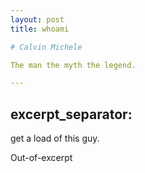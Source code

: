 ```yaml
---
layout: post
title: whoami

# Calvin Michele

The man the myth the legend.

---
```

excerpt_separator: <!--more-->
---

get a load of this guy.
<!--more-->
Out-of-excerpt
